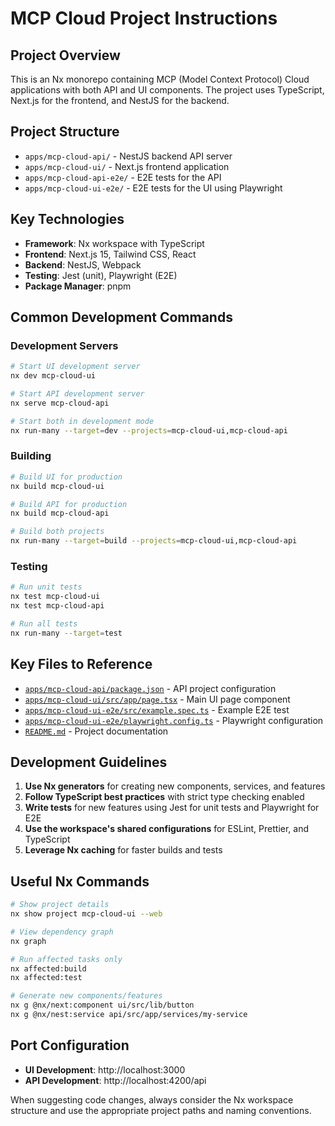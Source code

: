 # MCP Cloud Project Instructions

## Project Overview

This is an Nx monorepo containing MCP (Model Context Protocol) Cloud applications with both API and UI components. The project uses TypeScript, Next.js for the frontend, and NestJS for the backend.

## Project Structure

- `apps/mcp-cloud-api/` - NestJS backend API server
- `apps/mcp-cloud-ui/` - Next.js frontend application
- `apps/mcp-cloud-api-e2e/` - E2E tests for the API
- `apps/mcp-cloud-ui-e2e/` - E2E tests for the UI using Playwright

## Key Technologies

- **Framework**: Nx workspace with TypeScript
- **Frontend**: Next.js 15, Tailwind CSS, React
- **Backend**: NestJS, Webpack
- **Testing**: Jest (unit), Playwright (E2E)
- **Package Manager**: pnpm

## Common Development Commands

### Development Servers

```bash
# Start UI development server
nx dev mcp-cloud-ui

# Start API development server
nx serve mcp-cloud-api

# Start both in development mode
nx run-many --target=dev --projects=mcp-cloud-ui,mcp-cloud-api
```

### Building

```bash
# Build UI for production
nx build mcp-cloud-ui

# Build API for production
nx build mcp-cloud-api

# Build both projects
nx run-many --target=build --projects=mcp-cloud-ui,mcp-cloud-api
```

### Testing

```bash
# Run unit tests
nx test mcp-cloud-ui
nx test mcp-cloud-api

# Run all tests
nx run-many --target=test
```

## Key Files to Reference

- [`apps/mcp-cloud-api/package.json`](apps/mcp-cloud-api/package.json) - API project configuration
- [`apps/mcp-cloud-ui/src/app/page.tsx`](apps/mcp-cloud-ui/src/app/page.tsx) - Main UI page component
- [`apps/mcp-cloud-ui-e2e/src/example.spec.ts`](apps/mcp-cloud-ui-e2e/src/example.spec.ts) - Example E2E test
- [`apps/mcp-cloud-ui-e2e/playwright.config.ts`](apps/mcp-cloud-ui-e2e/playwright.config.ts) - Playwright configuration
- [`README.md`](README.md) - Project documentation

## Development Guidelines

1. **Use Nx generators** for creating new components, services, and features
2. **Follow TypeScript best practices** with strict type checking enabled
3. **Write tests** for new features using Jest for unit tests and Playwright for E2E
4. **Use the workspace's shared configurations** for ESLint, Prettier, and TypeScript
5. **Leverage Nx caching** for faster builds and tests

## Useful Nx Commands

```bash
# Show project details
nx show project mcp-cloud-ui --web

# View dependency graph
nx graph

# Run affected tasks only
nx affected:build
nx affected:test

# Generate new components/features
nx g @nx/next:component ui/src/lib/button
nx g @nx/nest:service api/src/app/services/my-service
```

## Port Configuration

- **UI Development**: http://localhost:3000
- **API Development**: http://localhost:4200/api

When suggesting code changes, always consider the Nx workspace structure and use the appropriate project paths and naming conventions.
